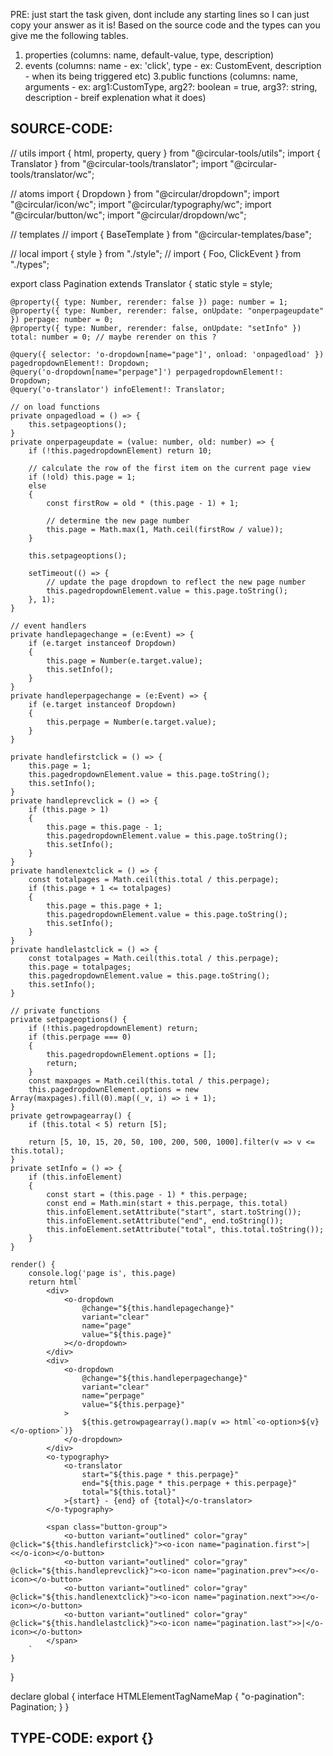 PRE: just start the task given, dont include any starting lines so I can just copy your answer as it is!
 Based on the source code and the types can you give me the following tables. 
1. properties (columns: name, default-value, type, description) 
2. events (columns: name - ex: 'click', type - ex: CustomEvent<ClickEvent>, description - when its being triggered etc) 
3.public functions (columns: name, arguments - ex: arg1:CustomType, arg2?: boolean = true, arg3?: string, description - breif explenation what it does)

## SOURCE-CODE:
 // utils 
import { html, property, query } from "@circular-tools/utils";
import { Translator } from "@circular-tools/translator";
import "@circular-tools/translator/wc";

// atoms 
import { Dropdown } from "@circular/dropdown";
import "@circular/icon/wc";
import "@circular/typography/wc";
import "@circular/button/wc";
import "@circular/dropdown/wc";

// templates
// import { BaseTemplate } from "@circular-templates/base";

// local 
import { style } from "./style";
// import { Foo, ClickEvent } from "./types";

export class Pagination extends Translator {
    static style = style;

    @property({ type: Number, rerender: false }) page: number = 1;
    @property({ type: Number, rerender: false, onUpdate: "onperpageupdate" }) perpage: number = 0;
    @property({ type: Number, rerender: false, onUpdate: "setInfo" }) total: number = 0; // maybe rerender on this ? 

    @query({ selector: 'o-dropdown[name="page"]', onload: 'onpagedload' }) pagedropdownElement!: Dropdown;
    @query('o-dropdown[name="perpage"]') perpagedropdownElement!: Dropdown;
    @query('o-translator') infoElement!: Translator;

    // on load functions
    private onpagedload = () => {
        this.setpageoptions();
    }
    private onperpageupdate = (value: number, old: number) => {
        if (!this.pagedropdownElement) return 10;
        
        // calculate the row of the first item on the current page view
        if (!old) this.page = 1;
        else 
        {
            const firstRow = old * (this.page - 1) + 1;
    
            // determine the new page number
            this.page = Math.max(1, Math.ceil(firstRow / value));
        }

        this.setpageoptions();
        
        setTimeout(() => {
            // update the page dropdown to reflect the new page number
            this.pagedropdownElement.value = this.page.toString();
        }, 1);
    }

    // event handlers
    private handlepagechange = (e:Event) => {
        if (e.target instanceof Dropdown)
        {
            this.page = Number(e.target.value);
            this.setInfo();
        }
    }
    private handleperpagechange = (e:Event) => {
        if (e.target instanceof Dropdown)
        {
            this.perpage = Number(e.target.value);
        }
    }
    
    private handlefirstclick = () => {
        this.page = 1;
        this.pagedropdownElement.value = this.page.toString();
        this.setInfo();
    }
    private handleprevclick = () => {
        if (this.page > 1)
        {
            this.page = this.page - 1;
            this.pagedropdownElement.value = this.page.toString();
            this.setInfo();
        }
    }
    private handlenextclick = () => {
        const totalpages = Math.ceil(this.total / this.perpage);
        if (this.page + 1 <= totalpages)
        {
            this.page = this.page + 1;
            this.pagedropdownElement.value = this.page.toString();
            this.setInfo();
        }
    }
    private handlelastclick = () => {
        const totalpages = Math.ceil(this.total / this.perpage);
        this.page = totalpages;
        this.pagedropdownElement.value = this.page.toString();
        this.setInfo();
    }

    // private functions
    private setpageoptions() {
        if (!this.pagedropdownElement) return;
        if (this.perpage === 0) 
        {
            this.pagedropdownElement.options = [];
            return;
        }
        const maxpages = Math.ceil(this.total / this.perpage);
        this.pagedropdownElement.options = new Array(maxpages).fill(0).map((_v, i) => i + 1);
    }
    private getrowpagearray() {
        if (this.total < 5) return [5];

        return [5, 10, 15, 20, 50, 100, 200, 500, 1000].filter(v => v <= this.total);
    }
    private setInfo = () => {
        if (this.infoElement)
        {
            const start = (this.page - 1) * this.perpage;
            const end = Math.min(start + this.perpage, this.total)
            this.infoElement.setAttribute("start", start.toString());
            this.infoElement.setAttribute("end", end.toString());
            this.infoElement.setAttribute("total", this.total.toString());
        }
    }

    render() {
        console.log('page is', this.page)
        return html`
            <div>
                <o-dropdown 
                    @change="${this.handlepagechange}"
                    variant="clear" 
                    name="page"
                    value="${this.page}"
                ></o-dropdown>
            </div>
            <div>
                <o-dropdown 
                    @change="${this.handleperpagechange}"
                    variant="clear" 
                    name="perpage"
                    value="${this.perpage}"
                >
                    ${this.getrowpagearray().map(v => html`<o-option>${v}</o-option>`)}
                </o-dropdown>
            </div>
            <o-typography>
                <o-translator 
                    start="${this.page * this.perpage}"
                    end="${this.page * this.perpage + this.perpage}"
                    total="${this.total}"
                >{start} - {end} of {total}</o-translator>
            </o-typography>

            <span class="button-group">
                <o-button variant="outlined" color="gray" @click="${this.handlefirstclick}"><o-icon name="pagination.first">|<</o-icon></o-button>
                <o-button variant="outlined" color="gray" @click="${this.handleprevclick}"><o-icon name="pagination.prev"><</o-icon></o-button>
                <o-button variant="outlined" color="gray" @click="${this.handlenextclick}"><o-icon name="pagination.next">></o-icon></o-button>
                <o-button variant="outlined" color="gray" @click="${this.handlelastclick}"><o-icon name="pagination.last">>|</o-icon></o-button>
            </span>
        `
    }
}


declare global {
    interface HTMLElementTagNameMap {
        "o-pagination": Pagination;
    }
}

## TYPE-CODE: export {}